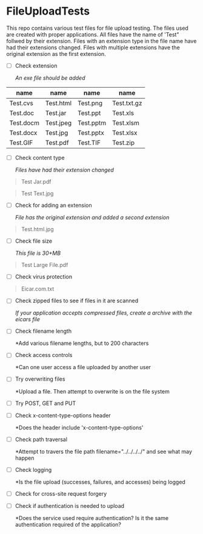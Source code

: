 # FileUploadTests

This repo contains various test files for file upload testing. The files used are created with proper applications. All files have the name of 'Test" follwed by their extension. Files with an extension type in the file name have had their extensions changed. Files with multiple extensions have the original extension as the first extension.


- [ ] Check extension

   *An exe file should be added*

name|name|name|name
---------|-----------|----------|------------
Test.cvs | Test.html | Test.png | Test.txt.gz
Test.doc | Test.jar | Test.ppt | Test.xls
Test.docm | Test.jpeg | Test.pptm | Test.xlsm
Test.docx | Test.jpg | Test.pptx | Test.xlsx
Test.GIF | Test.pdf | Test.TIF | Test.zip




- [ ] Check content type

   *Files have had their extension changed*

>Test Jar.pdf

>Test Text.jpg




- [ ] Check for adding an extension

   *File has the original extension and added a second extension*

>Test.html.jpg




- [ ] Check file size

   *This file is 30+MB*

>Test Large File.pdf




- [ ] Check virus protection

>Eicar.com.txt




- [ ] Check zipped files to see if files in it are scanned

   *If your application accepts compressed files, create a archive with the eicars file*



- [ ] Check filename length

   *Add various filename lengths, but to 200 characters


- [ ] Check access controls

   *Can one user access a file uploaded by another user


- [ ] Try overwriting files
   
   *Upload a file. Then attempt to overwrite is on the file system


- [ ] Try POST, GET and PUT



- [ ] Check x-content-type-options header
   
   *Does the header include 'x-content-type-options'


- [ ] Check path traversal
   
   *Attempt to travers the file path filename="../../../../" and see what may happen

- [ ] Check logging
   
   *Is the file upload (successes, failures, and accesses) being logged


- [ ] Check for cross-site request forgery



- [ ] Check if authentication is needed to upload
  
  *Does the service used require authentication? Is it the same authentication required of the application?


